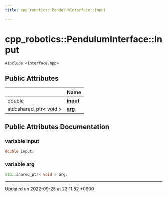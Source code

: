 ```yaml
---
title: cpp_robotics::PendulumInterface::Input

---
```


# cpp_robotics::PendulumInterface::Input






`#include <interface.hpp>`

## Public Attributes

|                | Name           |
| -------------- | -------------- |
| double | **[input](/cpp_robotics_core/doxybook/Classes/structcpp__robotics_1_1PendulumInterface_1_1Input/#variable-input)**  |
| std::shared_ptr< void > | **[arg](/cpp_robotics_core/doxybook/Classes/structcpp__robotics_1_1PendulumInterface_1_1Input/#variable-arg)**  |

## Public Attributes Documentation

### variable input

```cpp
double input;
```


### variable arg

```cpp
std::shared_ptr< void > arg;
```


-------------------------------

Updated on 2022-09-25 at 23:11:52 +0900